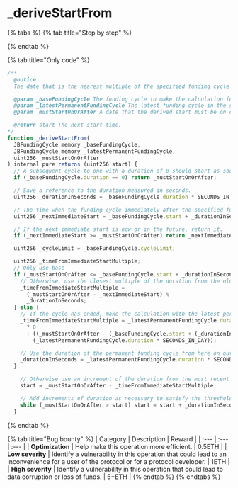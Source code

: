 # \_deriveStartFrom

{% tabs %}
{% tab title="Step by step" %}

{% endtab %}

{% tab title="Only code" %}
```javascript
/** 
  @notice 
  The date that is the nearest multiple of the specified funding cycle's duration from its end.

  @param _baseFundingCycle The funding cycle to make the calculation for.
  @param _latestPermanentFundingCycle The latest funding cycle in the same project as `_baseFundingCycle` to not have a limit.
  @param _mustStartOnOrAfter A date that the derived start must be on or come after.

  @return start The next start time.
*/
function _deriveStartFrom(
  JBFundingCycle memory _baseFundingCycle,
  JBFundingCycle memory _latestPermanentFundingCycle,
  uint256 _mustStartOnOrAfter
) internal pure returns (uint256 start) {
  // A subsequent cycle to one with a duration of 0 should start as soon as possible.
  if (_baseFundingCycle.duration == 0) return _mustStartOnOrAfter;

  // Save a reference to the duration measured in seconds.
  uint256 _durationInSeconds = _baseFundingCycle.duration * SECONDS_IN_DAY;

  // The time when the funding cycle immediately after the specified funding cycle starts.
  uint256 _nextImmediateStart = _baseFundingCycle.start + _durationInSeconds;

  // If the next immediate start is now or in the future, return it.
  if (_nextImmediateStart >= _mustStartOnOrAfter) return _nextImmediateStart;

  uint256 _cycleLimit = _baseFundingCycle.cycleLimit;

  uint256 _timeFromImmediateStartMultiple;
  // Only use base
  if (_mustStartOnOrAfter <= _baseFundingCycle.start + _durationInSeconds * _cycleLimit) {
    // Otherwise, use the closest multiple of the duration from the old end.
    _timeFromImmediateStartMultiple =
      (_mustStartOnOrAfter - _nextImmediateStart) %
      _durationInSeconds;
  } else {
    // If the cycle has ended, make the calculation with the latest permanent funding cycle.
    _timeFromImmediateStartMultiple = _latestPermanentFundingCycle.duration == 0
      ? 0
      : ((_mustStartOnOrAfter - (_baseFundingCycle.start + (_durationInSeconds * _cycleLimit))) %
        (_latestPermanentFundingCycle.duration * SECONDS_IN_DAY));

    // Use the duration of the permanent funding cycle from here on out.
    _durationInSeconds = _latestPermanentFundingCycle.duration * SECONDS_IN_DAY;
  }

    // Otherwise use an increment of the duration from the most recent start.
    start = _mustStartOnOrAfter - _timeFromImmediateStartMultiple;

    // Add increments of duration as necessary to satisfy the threshold.
    while (_mustStartOnOrAfter > start) start = start + _durationInSeconds;
  }
```
{% endtab %}

{% tab title="Bug bounty" %}
| Category | Description | Reward |
| :--- | :--- | :--- |
| **Optimization** | Help make this operation more efficient. | 0.5ETH |
| **Low severity** | Identify a vulnerability in this operation that could lead to an inconvenience for a user of the protocol or for a protocol developer. | 1ETH |
| **High severity** | Identify a vulnerability in this operation that could lead to data corruption or loss of funds. | 5+ETH |
{% endtab %}
{% endtabs %}

